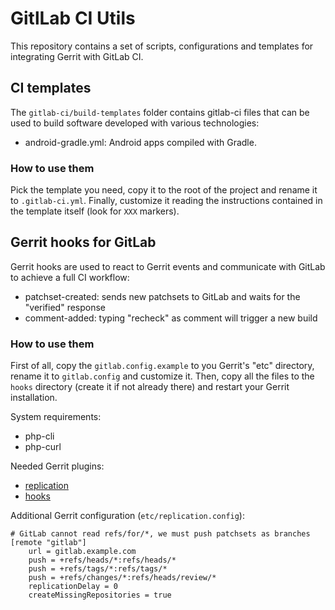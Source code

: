 # GitlLab CI Utils

This repository contains a set of scripts, configurations and templates for integrating Gerrit with GitLab CI.

## CI templates

The `gitlab-ci/build-templates` folder contains gitlab-ci files that can be used to build software developed with various technologies:

- android-gradle.yml: Android apps compiled with Gradle.

### How to use them

Pick the template you need, copy it to the root of the project and rename it to `.gitlab-ci.yml`. Finally, customize it reading the instructions contained in the template itself (look for `XXX` markers).

## Gerrit hooks for GitLab

Gerrit hooks are used to react to Gerrit events and communicate with GitLab to achieve a full CI workflow:

- patchset-created: sends new patchsets to GitLab and waits for the "verified" response
- comment-added: typing "recheck" as comment will trigger a new build

### How to use them

First of all, copy the `gitlab.config.example` to you Gerrit's "etc" directory, rename it to `gitlab.config` and customize it. Then, copy all the files to the `hooks` directory (create it if not already there) and restart your Gerrit installation.

System requirements:
- php-cli
- php-curl

Needed Gerrit plugins:

- [replication](https://gerrit.googlesource.com/plugins/replication/)
- [hooks](https://gerrit.googlesource.com/plugins/hooks/)

Additional Gerrit configuration (`etc/replication.config`):

```
# GitLab cannot read refs/for/*, we must push patchsets as branches
[remote "gitlab"]
	url = gitlab.example.com
	push = +refs/heads/*:refs/heads/*
	push = +refs/tags/*:refs/tags/*
	push = +refs/changes/*:refs/heads/review/*
	replicationDelay = 0
	createMissingRepositories = true
```

